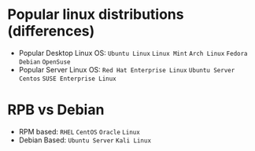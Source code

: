 # Popular linux distributions (differences)

- Popular Desktop Linux OS: `Ubuntu Linux` `Linux Mint` `Arch Linux` `Fedora` `Debian` `OpenSuse`
- Popular Server Linux OS: `Red Hat Enterprise Linux` `Ubuntu Server` `Centos` `SUSE Enterprise Linux`

# RPB vs Debian
- RPM based: `RHEL` `CentOS` `Oracle` `Linux`
- Debian Based: `Ubuntu Server` `Kali Linux`
